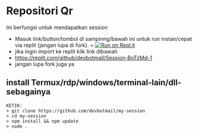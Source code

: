 # Repositori Qr
Ini berfungsi untuk mendapatkan session

- Masuk link/button/tombol di sampinng/bawah ini untuk run instan/cepat via replit (jangan lupa di fork). =
[![Run on Repl.it](https://repl.it/badge/github/quiec/whatsAlfa)](https://replit.com/@devbotmail/Session-BoTzMd-1#.github/FUNDING.yml)
- jika ingin import ke replit klik  link dibawah
- https://replit.com/github/devbotmail/Session-BoTzMd-1
- jangan lupa fork juga ya

## install Termux/rdp/windows/terminal-lain/dll-sebagainya
```
KETIK:
> git clone https://github.com/devbotmail/my-session
> cd my-session
> npm install && npm update
> node .
```
